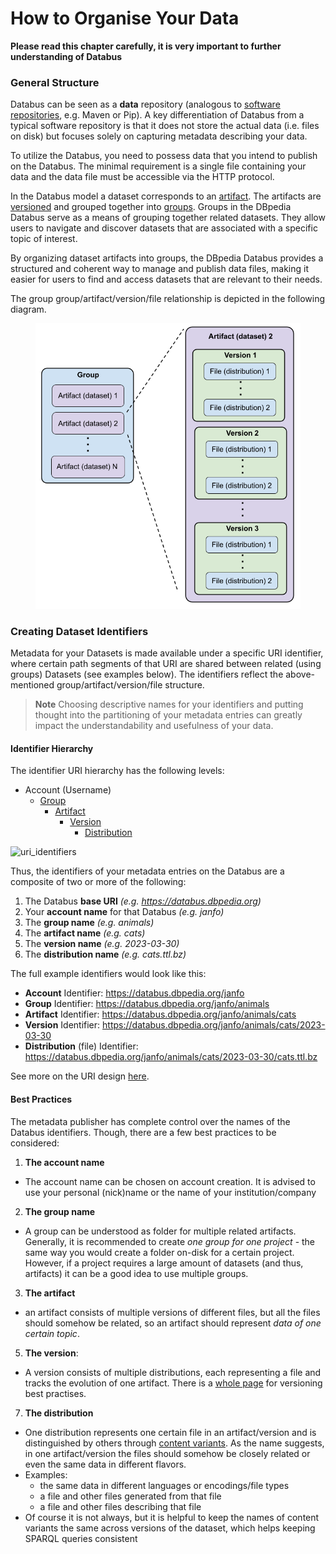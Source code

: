 # How to Organise Your Data
**Please read this chapter carefully, it is very important to further understanding of Databus**

### General Structure

Databus can be seen as a **data** repository (analogous to [software repositories](https://en.wikipedia.org/wiki/Software_repository), e.g. Maven or Pip). A key differentiation of Databus from a typical software repository is that it does not store the actual data (i.e. files on disk) but focuses solely on capturing metadata describing your data.

To utilize the Databus, you need to possess data that you intend to publish on the Databus. The minimal requirement is a single file containing your data and the data file must be accessible via the HTTP protocol. 

In the Databus model a dataset corresponds to an [artifact](../artifact.md). The artifacts are [versioned](../dataid.md) and grouped together into [groups](../group.md). Groups in the DBpedia Databus serve as a means of grouping together related datasets. They allow users to navigate and discover datasets that are associated with a specific topic of interest.

By organizing dataset artifacts into groups, the DBpedia Databus provides a structured and coherent way to manage and publish data files, making it easier for users to find and access datasets that are relevant to their needs.

The group group/artifact/version/file relationship is depicted in the following diagram.&#x20;

<figure><img src="databus-model.png" alt=""><figcaption></figcaption></figure>

### Creating Dataset Identifiers

Metadata for your Datasets is made available under a specific URI identifier, where certain path segments of that URI are shared between related (using groups) Datasets (see examples below). The identifiers reflect the above-mentioned group/artifact/version/file structure.

> **Note** Choosing descriptive names for your identifiers and putting thought into the partitioning of your metadata entries can greatly impact the understandability and usefulness of your data.

#### Identifier Hierarchy

The identifier URI hierarchy has the following levels:

* Account (Username)
  * [Group](../group.md)
    * [Artifact](../artifact.md)
      * [Version](../version.md)
        * [Distribution](../distribution.md)

![uri\_identifiers](uri\_structure.png)

Thus, the identifiers of your metadata entries on the Databus are a composite of two or more of the following:

1. The Databus **base URI** _(e.g. https://databus.dbpedia.org)_
2. Your **account name** for that Databus _(e.g. janfo)_
3. The **group name** _(e.g. animals)_
4. The **artifact name** _(e.g. cats)_
5. The **version name** _(e.g. 2023-03-30)_
6. The **distribution name** _(e.g. cats.ttl.bz)_

The full example identifiers would look like this:

* **Account** Identifier: https://databus.dbpedia.org/janfo
* **Group** Identifier: https://databus.dbpedia.org/janfo/animals
* **Artifact** Identifier: https://databus.dbpedia.org/janfo/animals/cats
* **Version** Identifier: https://databus.dbpedia.org/janfo/animals/cats/2023-03-30
* **Distribution** (file) Identifier: https://databus.dbpedia.org/janfo/animals/cats/2023-03-30/cats.ttl.bz

See more on the URI design [here](../uridesign.md).

#### Best Practices

The metadata publisher has complete control over the names of the Databus identifiers. Though, there are a few best practices to be considered:

1. **The account name**

* The account name can be chosen on account creation. It is advised to use your personal (nick)name or the name of your institution/company

2. **The group name**

* A group can be understood as folder for multiple related artifacts. Generally, it is recommended to create _one group for one project_ - the same way you would create a folder on-disk for a certain project. However, if a project requires a large amount of datasets (and thus, artifacts) it can be a good idea to use multiple groups.

3. **The artifact**

* an artifact consists of multiple versions of different files, but all the files should somehow be related, so an artifact should represent _data of one certain topic_.

5. **The version**:

* A version consists of multiple distributions, each representing a file and tracks the evolution of one artifact. There is a [whole page](../versioning.md) for versioning best practises.

7. **The distribution**

* One distribution represents one certain file in an artifact/version and is distinguished by others through [content variants](../content-variants.md). As the name suggests, in one artifact/version the files should somehow be closely related or even the same data in different flavors.
* Examples:
  * the same data in different languages or encodings/file types
  * a file and other files generated from that file
  * a file and other files describing that file
* Of course it is not always, but it is helpful to keep the names of content variants the same across versions of the dataset, which helps keeping SPARQL queries consistent
